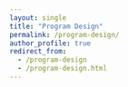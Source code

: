```yaml
---
layout: single
title: "Program Design"
permalink: /program-design/
author_profile: true
redirect_from:
  - /program-design
  - /program-design.html
---
```

